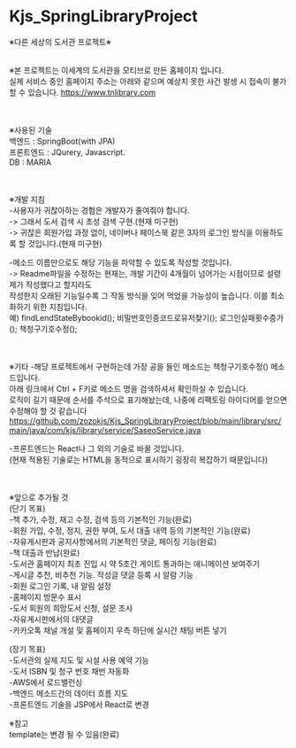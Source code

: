 # Kjs_SpringLibraryProject  
※다른 세상의 도서관 프로젝트※    
<br/>

※본 프로젝트는 이세계의 도서관을 모티브로 만든 홈페이지 입니다.  
실제 서비스 중인 홈페이지 주소는 아래와 같으며 예상치 못한 사건 발생 시 접속이 불가할 수 있습니다. 
https://www.tnlibrary.com  
<br/><br/>
  
※사용된 기술  
백엔드 : SpringBoot(with JPA)  
프론트엔드 : JQurery, Javascript.   
DB : MARIA  
<br/><br/>  
  
※개발 지침  
-사용자가 귀찮아하는 경험은 개발자가 줄여줘야 합니다.   
-> 그래서 도서 검색 시 초성 검색 구현.(현재 미구현)   
-> 귀찮은 회원가입 과정 없이, 네이버나 페이스북 같은 3자의 로그인 방식을 이용하도록 할 것입니다.(현재 미구현)  
  
-메소드 이름만으로도 해당 기능을 파악할 수 있도록 작성할 것입니다.  
-> Readme파일을 수정하는 현재는, 개발 기간이 4개월이 넘어가는 시점이므로 설령 제가 작성했다고 할지라도  
작성한지 오래된 기능일수록 그 작동 방식을 잊어 먹었을 가능성이 높습니다. 이를 최소화하기 위한 지침입니다.  
예) findLendStateBybookid(); 비밀번호인증코드로유저찾기(); 로그인실패횟수증가(); 책청구기호수정();  
<br/><br/>

※기타
-해당 프로젝트에서 구현하는데 가장 공을 들인 메소드는 책청구기호수정() 메소드입니다.  
아래 링크에서 Ctrl + F키로 메소드 명을 검색하셔서 확인하실 수 있습니다.  
로직이 길기 때문에 순서를 주석으로 표기해놨는데, 나중에 리팩토링 아이디어를 얻으면 수정해야 할 것 같습니다  
https://github.com/zozokjs/Kjs_SpringLibraryProject/blob/main/library/src/main/java/com/kjs/library/service/SaseoService.java  
  
-프론트엔드는 React나 그 외의 기술로 바꿀 것입니다.  
(현재 적용된 기술로는 HTML을 동적으로 표시하기 굉장히 복잡하기 때문입니다)  
<br/><br/> 
  
※앞으로 추가될 것  
(단기 목표)  
-책 추가, 수정, 재고 수정, 검색 등의 기본적인 기능(완료)  
-회원 가입, 수정, 정지, 권한 부여, 도서 대출 내역 등의 기본적인 기능(완료)  
-자유게시판과 공지사항에서의 기본적인 댓글, 페이징 기능(완료)  
-책 대출과 반납(완료)  
-도서관 홈페이지 최초 진입 시 약 5초간 게이트 통과하는 애니메이션 보여주기  
-게시글 추천, 비추천 기능. 작성글 댓글 등록 시 알람 기능  
-회원 로그인 기록, 내 알림 설정  
-홈페이지 방문수 표시  
-도서 회원의 희망도서 신청, 설문 조사  
-자유게시판에서의 대댓글  
-카카오톡 채널 개설 및 홈페이지 우측 하단에 실시간 채팅 버튼 넣기  
  
(장기 목표)  
-도서관의 실제 지도 및 시설 사용 예약 기능   
-도서 ISBN 및 청구 번호 채번 자동화  
-AWS에서 로드밸런싱  
-백엔드 메소드간의 데이터 흐름 지도  
-프론트엔드 기술을 JSP에서 React로 변경  
  
  
※참고  
template는 변경 될 수 있음(완료)  
